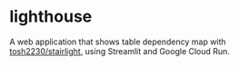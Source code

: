 # lighthouse

A web application that shows table dependency map with [tosh2230/stairlight](https://github.com/tosh2230/stairlight), using Streamlit and Google Cloud Run.
